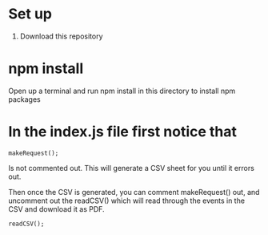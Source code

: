 # Set up
1. Download this repository

# npm install
Open up a terminal and run npm install in this directory to install npm packages

# In the index.js file first notice that
```
makeRequest();
```

Is not commented out. This will generate a CSV sheet for you until it errors out. 

Then once the CSV is generated, you can comment makeRequest() out, and uncomment out the readCSV() which will read through the events in the CSV and download it as PDF.
```
readCSV();
```